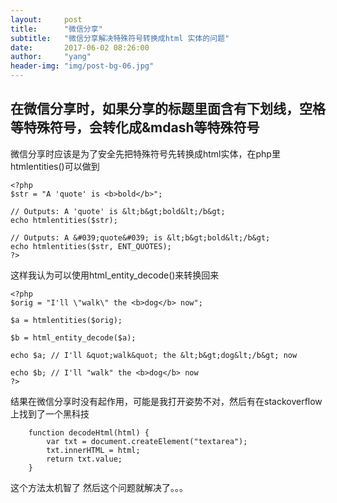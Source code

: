 ```yaml
---
layout:     post
title:      "微信分享"
subtitle:   "微信分享解决特殊符号转换成html 实体的问题"
date:       2017-06-02 08:26:00
author:     "yang"
header-img: "img/post-bg-06.jpg"
---
```


## 在微信分享时，如果分享的标题里面含有下划线，空格等特殊符号，会转化成&mdash等特殊符号

微信分享时应该是为了安全先把特殊符号先转换成html实体，在php里htmlentities()可以做到

```
<?php
$str = "A 'quote' is <b>bold</b>";

// Outputs: A 'quote' is &lt;b&gt;bold&lt;/b&gt;
echo htmlentities($str);

// Outputs: A &#039;quote&#039; is &lt;b&gt;bold&lt;/b&gt;
echo htmlentities($str, ENT_QUOTES);
?>

```
这样我认为可以使用html_entity_decode()来转换回来


```
<?php
$orig = "I'll \"walk\" the <b>dog</b> now";

$a = htmlentities($orig);

$b = html_entity_decode($a);

echo $a; // I'll &quot;walk&quot; the &lt;b&gt;dog&lt;/b&gt; now

echo $b; // I'll "walk" the <b>dog</b> now
?>

```

结果在微信分享时没有起作用，可能是我打开姿势不对，然后有在stackoverflow上找到了一个黑科技


```
    function decodeHtml(html) {
        var txt = document.createElement("textarea");
        txt.innerHTML = html;
        return txt.value;
    }

```
这个方法太机智了
然后这个问题就解决了。。。



